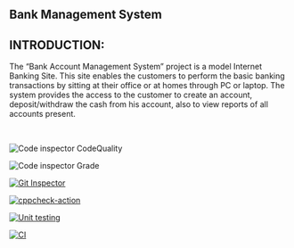 ## Bank Management System
## INTRODUCTION:
The “Bank Account Management System” project is a model Internet Banking Site. This site enables the customers to perform the basic banking transactions by sitting at their office or at homes through PC or laptop. The system provides the access to the customer to create an account, deposit/withdraw the cash from his account, also to view reports of all accounts present.

<br>

![Code inspector CodeQuality](https://www.code-inspector.com/project/28259/score/svg)

![Code inspector Grade](https://www.code-inspector.com/project/28259/status/svg)

[![Git Inspector](https://github.com/UmaSurapally/Stepin_BankManagementSystem/actions/workflows/git_inspector.yml/badge.svg)](https://github.com/UmaSurapally/Stepin_BankManagementSystem/actions/workflows/git_inspector.yml)

[![cppcheck-action](https://github.com/UmaSurapally/Stepin_BankManagementSystem/actions/workflows/cppcheck.yml/badge.svg)](https://github.com/UmaSurapally/Stepin_BankManagementSystem/actions/workflows/cppcheck.yml)


[![Unit testing](https://github.com/UmaSurapally/Stepin_BankManagementSystem/actions/workflows/unittest.yml/badge.svg)](https://github.com/UmaSurapally/Stepin_BankManagementSystem/actions/workflows/unittest.yml)

[![CI](https://github.com/UmaSurapally/Stepin_BankManagementSystem/actions/workflows/main.yml/badge.svg)](https://github.com/UmaSurapally/Stepin_BankManagementSystem/actions/workflows/main.yml)

